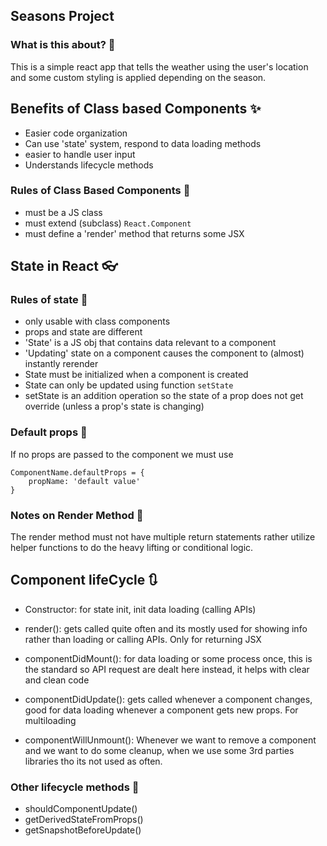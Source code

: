 ## Seasons Project
### What is this about? 🔎
This is a simple react app that tells the weather using the user's location and some custom styling is applied depending on the season.

## Benefits of Class based Components ✨
- Easier code organization
- Can use 'state' system, respond to data loading methods
- easier to handle user input
- Understands lifecycle methods

### Rules of Class Based Components 📏
- must be a JS class
- must extend (subclass) ``` React.Component ```
- must define a 'render' method that returns some JSX
## State in React 👓
### Rules of state 📏
- only usable with class components
- props and state are different
- 'State' is a JS obj that contains data relevant to a component
- 'Updating' state on a component causes the component to (almost) instantly rerender
- State must be initialized when a component is created
- State can only be updated using function ``` setState ```
- setState is an addition operation so the state of a prop does not get override (unless a prop's state is changing)
### Default props 🎁
If no props are passed to the component we must use
```
ComponentName.defaultProps = {
    propName: 'default value'
}
```
### Notes on Render Method 🎃
The render method must not have multiple return statements rather utilize helper functions to do the heavy lifting or conditional logic.
## Component lifeCycle 🔃
* Constructor: 
    for state init, init data loading (calling APIs)

* render():
    gets called quite often and its mostly used for showing info rather than loading or calling APIs. Only for returning JSX

* componentDidMount():
    for data loading or some process once, this is the standard so API request are dealt here instead, it helps with clear and clean code

* componentDidUpdate():
    gets called whenever a component changes, good for data loading whenever a component gets new props. For multiloading

* componentWillUnmount():
    Whenever we want to remove a component and we want to do some cleanup, when we use some 3rd parties libraries tho its not used as often.

### Other lifecycle methods 🚀
- shouldComponentUpdate()
- getDerivedStateFromProps()
- getSnapshotBeforeUpdate()


